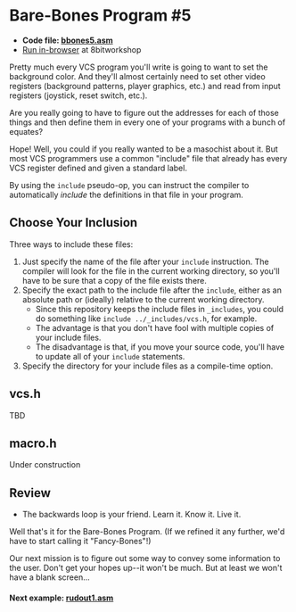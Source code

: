 # Bare-Bones Program #5

* **Code file: [bbones5.asm](./bbones5.asm "Link to source code file for bbones4.asm")**
* [Run in-browser](https://8bitworkshop.com/v3.3.0/embed.html?p=vcs&r=TFpHAAAQAAAAAF8fVxEPAQECAwR42KIAiqjKmkjQ%2B6mIhQlMC%2FD%2FBB8EHwQfBB8EHwQfBB8EHwQfBB8EHwQfBB8EHwQfBB8EHwQfBB8EHwQfBB8EHwQfBB8EHwQfBB8EHwQfBB8EHgQbBAIA8ADw "Link to in-browser emulation of bbones4.asm") at 8bitworkshop


Pretty much every VCS program you'll write is going to want to set the background color. And they'll almost certainly need to set other video registers (background patterns, player graphics, etc.) and read from input registers (joystick, reset switch, etc.).

Are you really going to have to figure out the addresses for each of those things and then define them in every one of your programs with a bunch of equates?

Hope! Well, you could if you really wanted to be a masochist about it. But most VCS programmers use a common "include" file that already has every VCS register defined and given a standard label.

By using the `include` pseudo-op, you can instruct the compiler to automatically *include* the definitions in that file in your program.

## Choose Your Inclusion

Three ways to include these files:

1. Just specify the name of the file after your `include` instruction. The compiler will look for the file in the current working directory, so you'll have to be sure that a copy of the file exists there.
2. Specify the exact path to the include file after the `include`, either as an absolute path or (ideally) relative to the current working directory.
   * Since this repository keeps the include files in `_includes`, you could do something like `include ../_includes/vcs.h`, for example.
   * The advantage is that you don't have fool with multiple copies of your include files.
   * The disadvantage is that, if you move your source code, you'll have to update all of your `include` statements.
3. Specify the directory for your include files as a compile-time option.

## vcs.h

TBD



## macro.h

Under construction


## Review

* The backwards loop is your friend. Learn it. Know it. Live it.

Well that's it for the Bare-Bones Program. (If we refined it any further, we'd have to start calling it "Fancy-Bones"!)

Our next mission is to figure out some way to convey some information to the user. Don't get your hopes up--it won't be much. But at least we won't have a blank screen...



#### Next example: [rudout1.asm](../rudout/rudout1.md)
